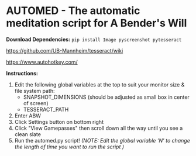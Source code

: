 # AUTOMED - The automatic meditation script for A Bender's Will


**Download Dependencies:**
`pip install Image pyscreenshot pytesseract`

https://github.com/UB-Mannheim/tesseract/wiki

https://www.autohotkey.com/


**Instructions:**
1. Edit the following global variables at the top to suit your monitor size & file system path:
   - SNAPSHOT_DIMENSIONS (should be adjusted as small box in center of screen)
   - TESSERACT_PATH
2. Enter ABW
3. Click Settings button on bottom right
4. Click "View Gamepasses" then scroll down all the way until you see a clean slate
5. Run the automed.py script!
*(NOTE: Edit the global variable 'N' to change the length of time you want to run the script )*